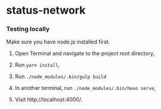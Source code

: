# status-network

### Testing locally

Make sure you have node.js installed first.

1. Open Terminal and navigate to the project root directory,

2. Run `yarn install`,

3. Run `./node_modules/.bin/gulp build`

4. In another terminal, run `./node_modules/.bin/hexo serve`,

5. Visit http://localhost:4000/.